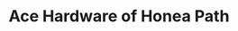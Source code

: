 ---
title: "Ace Hardware of Honea Path"
url: /honea-path/ace-hardware-of-honea-path/
shop: Baumarkt
---